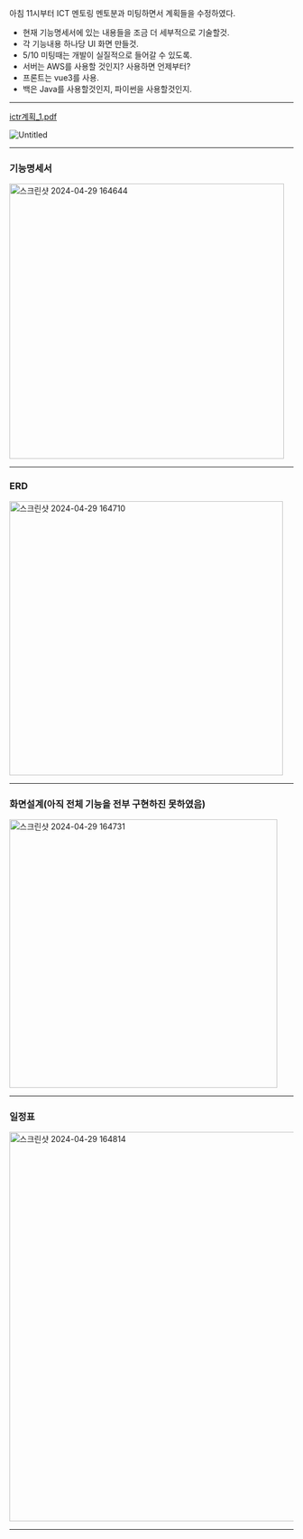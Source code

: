 아침 11시부터 ICT 멘토링 멘토분과 미팅하면서 계획들을 수정하였다.

- 현재 기능명세서에 있는 내용들을 조금 더 세부적으로 기술할것.
- 각 기능내용 하나당 UI 화면 만들것.
- 5/10 미팅때는 개발이 실질적으로 들어갈 수 있도록.
- 서버는 AWS를 사용할 것인지? 사용하면 언제부터?
- 프론트는 vue3를 사용.
- 백은 Java를 사용할것인지, 파이썬을 사용할것인지.

---

[ictr계획_1.pdf](https://github.com/dawoon1229/ICT_project/files/15146391/ictr._1.pdf)


![Untitled](https://github.com/dawoon1229/ICT_project/assets/164113758/a9b16843-175b-4f2a-a63a-e0a008461f2b)

---
### 기능명세서

<img width="487" alt="스크린샷 2024-04-29 164644" src="https://github.com/dawoon1229/ICT_project/assets/164113758/c8d5d57d-d0ed-4875-ac07-fab66de6dd8e">


---
### ERD

<img width="485" alt="스크린샷 2024-04-29 164710" src="https://github.com/dawoon1229/ICT_project/assets/164113758/2eb0b00b-fc12-42e0-be95-f358d2217ef2">

---
### 화면설계(아직 전체 기능을 전부 구현하진 못하였음)

<img width="475" alt="스크린샷 2024-04-29 164731" src="https://github.com/dawoon1229/ICT_project/assets/164113758/19619485-cb16-4ec3-96c2-17b5b32c6545">

---

### 일정표

<img width="689" alt="스크린샷 2024-04-29 164814" src="https://github.com/dawoon1229/ICT_project/assets/164113758/9ffc9b44-a7bf-4df5-8928-e415479047e3">

---
